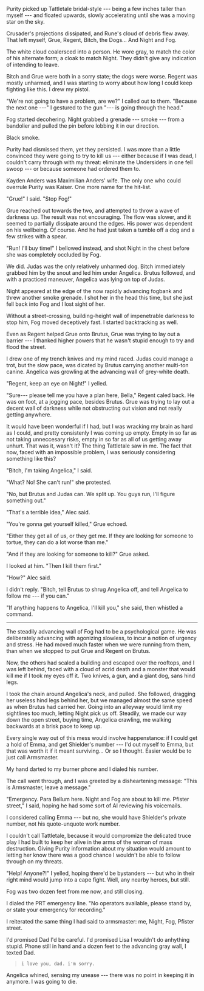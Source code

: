 
Purity picked up Tattletale bridal-style --- being a few inches taller than myself --- and
floated upwards, slowly accelerating until she was a moving star on the sky.

Crusader's projections dissipated, and Rune's cloud of debris flew away. That left myself, Grue,
Regent, Bitch, the Dogs... And Night and Fog.

The white cloud coalersced into a person. He wore gray, to match the color of his
alternate form; a cloak to match Night. They didn't give any indication of intending to leave.

Bitch and Grue were both in a sorry state; the dogs were worse. Regent was mostly unharmed, and
I was starting to worry about how long I could keep fighting like this. I drew my pistol.

"We're not going to have a problem, are we?" I called out to them. "Because the next one ---" I gestured
to the gun "--- is going through the head."

Fog started decohering. Night grabbed a grenade --- smoke --- from a bandolier and pulled the pin
before lobbing it in our direction.

Black smoke.

Purity had dismissed them, yet they persisted. I was more than a little convinced they were going to
try to kill us --- either because if I was dead, I couldn't carry through with my threat: eliminate
the Undersiders in one fell swoop --- or because someone had ordered them to.

Kayden Anders was Maximilian Anders' wife. The only one who could overrule Purity was Kaiser.
One more name for the hit-list.

"Grue!" I said. "Stop Fog!"

Grue reached out towards the two, and attempted to throw a wave of darkness up. The result was not
encouraging. The flow was slower, and it seemed to partially dissipate around the edges. His power
was dependent on his wellbeing. Of course. And he had just taken a tumble off a dog and a few strikes
with a spear.

"Run! I'll buy time!" I bellowed instead, and shot Night in the chest before she was completely occluded by Fog.

We did. Judas was the only relatively unharmed dog. Bitch immediately grabbed him by the snout and
led him under Angelica. Brutus followed, and with a practiced maneuver, Angelica was lying on top
of Judas.

Night appeared at the edge of the now rapidly advancing fogbank and threw another smoke grenade.
I shot her in the head this time, but she just fell back into Fog and I lost sight of her.

Without a street-crossing, building-height wall of impenetrable darkness to stop him, Fog moved
deceptively fast. I started backtracking as well.

Even as Regent helped Grue onto Brutus, Grue was trying to lay out a barrier --- I thanked higher
powers that he wasn't stupid enough to try and flood the street.

I drew one of my trench knives and my mind raced. Judas could manage a trot, but the slow pace,
was dicated by Brutus carrying another multi-ton canine. Angelica was growling at the advancing wall of grey-white death.

"Regent, keep an eye on Night!" I yelled.

"Sure--- please tell me you have a plan here, Bella," Regent caled back. He was on foot, at a jogging pace,
besides Brutus. Grue was trying to lay out a decent wall of darkness while not obstructing out vision and
not really getting anywhere.

It would have been wonderful if I had, but I was wracking my brain as hard as I could, and pretty consistenly
I was coming up empty. Empty in so far as not taking unneccesary risks, empty in so far as all of us getting
away unhurt. That was it, wasn't it? The thing Tattletale saw in me. The fact that now, faced with an impossible problem,
I was seriously considering something like this?

"Bitch, I'm taking Angelica," I said.

"What? No! She can't run!" she protested.

"No, but Brutus and Judas can. We split up. You guys run, I'll figure something out."

"That's a terrible idea," Alec said.

"You're gonna get yourself killed," Grue echoed.

"Either they get all of us, or they get me. If they are looking for someone to tortue, they can do a lot
worse than me."

"And if they are looking for someone to kill?" Grue asked.

I looked at him. "Then I kill them first."

"How?" Alec said.

I didn't reply. "Bitch, tell Brutus to shrug Angelica off, and tell Angelica to follow me --- if you can."

"If anything happens to Angelica, I'll kill you," she said, then whistled a command.

----

The steadily advancing wall of Fog had to be a psychological game. He was deliberately advancing with agonizing
slowless, to incur a notion of urgency and stress. He had moved much faster when we were running from them, than
when we stopped to put Grue and Regent on Brutus.

Now, the others had scaled a building and escaped over the rooftops,
and I was left behind, faced with a cloud of acrid death and a monster that would kill
me if I took my eyes off it. Two knives, a gun, and a giant dog, sans hind legs.

I took the chain around Angelica's neck, and pulled. She followed, dragging her useless hind legs behind her,
but we managed almost the same speed as when Brutus had carried her. Going into an alleyway would limit my sightlines
too much, letting Night pick us off. Steadily, we made our way down the open street, buying time, Angelica crawling,
me walking backwards at a brisk pace to keep up.

Every single way out of this mess would involve happenstance: if I could get a hold of Emma, and get Shielder's
number --- I'd out myself to Emma, but that was worth it if it meant surviving... Or so I thought. Easier would
be to just call Armsmaster.

My hand darted to my burner phone and I dialed his number.

The call went through, and I was greeted by a disheartening message: "This is Armsmaster, leave a message."

"Emergency. Para Bellum here. Night and Fog are about to kill me. Pfister street," I said, hoping he had
some sort of AI reviewing his voicemails.

I considered calling Emma --- but no, she would have Shielder's private number, not his quote-unquote work number.

I couldn't call Tattletale, because it would compromize the delicated truce play I had built to keep her alive
in the arms of the woman of mass destruction. Giving Purity information about my situation would amount to
letting her know there was a good chance I wouldn't be able to follow through on my threats.

"Help! Anyone?!" I yelled, hoping there'd be bystanders --- but who in their right mind would jump into a cape
fight. Well, any nearby heroes, but still.

Fog was two dozen feet from me now, and still closing.

I dialed the PRT emergency line. "No operators available, please stand by, or state your emergency for
recording."

I reiterated the same thing I had said to armsmaster: me, Night, Fog, Pfister street.

I'd promised Dad I'd be careful. I'd promised Lisa I wouldn't do anhything stupid. Phone still in hand
and a dozen feet to the advancing gray wall, I texted Dad.

> ~~~
> i love you, dad. i'm sorry.
> ~~~

Angelica whined, sensing my unease --- there was no point in keeping it in anymore. I was going to die.
